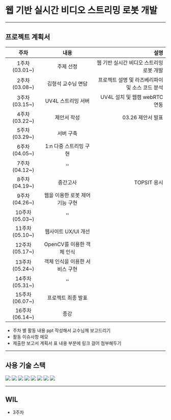 # 웹 기반 실시간 비디오 스트리밍 로봇 개발 
_______________________________


## 프로젝트 계획서
|주차|내용|설명|
|:----:|:---:|----:|
|1주차(03.01~)|주제 선정|웹 기반 실시간 비디오 스트리밍 로봇 개발|
|2주차(03.08~)|김형석 교수님 면담|프로젝트 설명 및 라즈베리파이 및 소스 코드 분석|
|3주차(03.15~)|UV4L 스트리밍 서버|UV4L 설치 및 웹캠 webRTC 연동|
|4주차(03.22~)|제안서 작성| 03.26 제안서 발표|
|5주차(03.29~)|서버 구축||
|6주차(04.05~)|1:n 다중 스트리밍 구현||
|7주차(04.12~)|''||
|8주차(04.19~)|중간고사|TOPSIT 응시|
|9주차(04.26~)|웹을 이용한 로봇 제어 기능 구현||
|10주차(05.03~)|''|
|11주차(05.10~)|웹사이트 UX/UI 개선|
|12주차(05.17~)|OpenCV를 이용한 객체 인식|
|13주차(05.24~)|객체 인식을 이용한 서비스 구현||
|14주차(05.31~)|''||
|15주차(06.07~)|프로젝트 최종 발표|
|16주차(06.14~)|종강||

* 주차 별 활동 내용 ppt 작성해서 교수님께 보고드리기
* 활동 이슈사항 메모
* 제출한 보고서 계획서 표 내용 부분에 링크 걸어 첨부해두기

_____________________________

## 사용 기술 스택
<img src="https://img.shields.io/badge/Python-3766AB?style=flat-square&logo=Python&logoColor=white"/></a>
<img src="https://img.shields.io/badge/HTML5-E34F26?style=flat-square&logo=HTML5&logoColor=white"/></a> 
<img src="https://img.shields.io/badge/CSS3-1572B6?style=flat-square&logo=CSS3&logoColor=white"/></a> 
<img src="https://img.shields.io/badge/JavaScript-F7DF1E?style=flat-square&logo=JavaScript&logoColor=white"/></a> 
<img src="https://img.shields.io/badge/Node.js-339933?style=flat-square&logo=Node.js&logoColor=white"/></a> 
<img src="https://img.shields.io/badge/c++-7E41D9?style=flat-square&logo=c%2B%2B&logoColor=white"/></a> 
<img src="https://img.shields.io/badge/c-00599C?style=flat-square&logo=c&logoColor=white"/></a> 
<img src="https://img.shields.io/badge/RaspberryPi-C51A4A?style=flat-square&logo=Raspberry_Pi&logoColor=white"/></a> 

_________________________________

## WIL
* 3주차 

